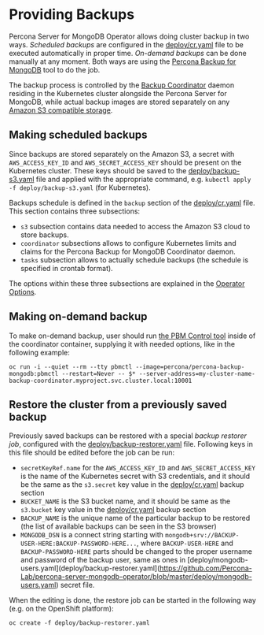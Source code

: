 Providing Backups
==============================================================

Percona Server for MongoDB Operator allows doing cluster backup in two ways.
*Scheduled backups* are configured in the [deploy/cr.yaml](https://github.com/Percona-Lab/percona-xtradb-cluster-operator/blob/master/deploy/cr.yaml) file to be executed automatically in proper time.
*On-demand backups* can be done manually at any moment.
Both ways are using the [Percona Backup for MongoDB](https://github.com/percona/percona-backup-mongodb) tool to do the job.

The backup process is controlled by the [Backup Coordinator](https://github.com/percona/percona-backup-mongodb#coordinator) daemon residing in the Kubernetes cluster alongside the Percona Server for MongoDB, while actual backup images are stored separately on any [Amazon S3 compatible storage](https://en.wikipedia.org/wiki/Amazon_S3#S3_API_and_competing_services).

## Making scheduled backups

Since backups are stored separately on the Amazon S3, a secret with `AWS_ACCESS_KEY_ID` and `AWS_SECRET_ACCESS_KEY` should be present on the Kubernetes cluster. These keys should be saved to the [deploy/backup-s3.yaml](https://github.com/Percona-Lab/percona-server-mongodb-operator/blob/master/deploy/backup-s3.yaml) file and applied with the appropriate command, e.g. `kubectl apply -f deploy/backup-s3.yaml` (for Kubernetes).

Backups schedule is defined in the  ``backup`` section of the [deploy/cr.yaml](https://github.com/Percona-Lab/percona-xtradb-cluster-operator/blob/master/deploy/cr.yaml) file. 
This section contains three subsections:
* `s3` subsection contains data needed to access the Amazon S3 cloud to store backups.
* `coordinator` subsections allows to configure Kubernetes limits and claims for the Percona Backup for MongoDB Coordinator daemon.
* `tasks` subsection allows to actually schedule backups (the schedule is specified in crontab format).

The options within these three subsections are explained in the [Operator Options](https://percona-lab.github.io/percona-xtradb-cluster-operator/configure/operator).

## Making on-demand backup

To make on-demand backup, user should run [the PBM Control tool](https://github.com/percona/percona-backup-mongodb#pbm-control-pbmctl) inside of the coordinator container, supplying it with needed options, like in the following example:

   ```
   oc run -i --quiet --rm --tty pbmctl --image=percona/percona-backup-mongodb:pbmctl --restart=Never -- $* --server-address=my-cluster-name-backup-coordinator.myproject.svc.cluster.local:10001
   ```

## Restore the cluster from a previously saved backup

Previously saved backups can be restored with a special *backup restorer job*, configured with the [deploy/backup-restorer.yaml](https://github.com/Percona-Lab/percona-server-mongodb-operator/blob/master/deploy/backup-restore.yaml) file. Following keys in this file should be edited before the job can be run:

* `secretKeyRef.name` for the `AWS_ACCESS_KEY_ID` and `AWS_SECRET_ACCESS_KEY` is the name of the Kubernetes secret with S3 credentials, and it should be the same as the `s3.secret` key value in the [deploy/cr.yaml](https://github.com/Percona-Lab/percona-server-mongodb-operator/blob/master/deploy/cr.yaml) backup section
* `BUCKET_NAME` is the S3 bucket name, and it should be same as the `s3.bucket` key value in the [deploy/cr.yaml](https://github.com/Percona-Lab/percona-server-mongodb-operator/blob/master/deploy/cr.yaml) backup section
* `BACKUP_NAME` is the unique name of the particular backup to be restored (the list of available backups can be seen in the S3 browser)
* `MONGODB_DSN` is a connect string starting with `mongodb+srv://BACKUP-USER-HERE:BACKUP-PASSWORD-HERE...`, where `BACKUP-USER-HERE` and `BACKUP-PASSWORD-HERE` parts should be changed to the proper username and password of the backup user, same as ones in [deploy/mongodb-users.yaml](deploy/backup-restorer.yaml](https://github.com/Percona-Lab/percona-server-mongodb-operator/blob/master/deploy/mongodb-users.yaml) secret file.
    

When the editing is done, the restore job can be started in the following way (e.g. on the OpenShift platform):

   ```
   oc create -f deploy/backup-restorer.yaml
   ```

